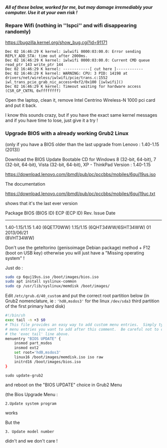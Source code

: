***All of these below, worked for me, but may damage irremediably your computer. Use it at your own risk !***

### Repare Wifi (nothing in ''lspci'' and wifi disappearing randomly)

https://bugzilla.kernel.org/show_bug.cgi?id=91171

```
Dec 02 16:46:29 K kernel: iwlwifi 0000:03:00.0: Error sending REPLY_ADD_STA: time out after 2000ms.
Dec 02 16:46:29 K kernel: iwlwifi 0000:03:00.0: Current CMD queue read_ptr 143 write_ptr 144
Dec 02 16:46:29 K kernel: ------------[ cut here ]------------
Dec 02 16:46:29 K kernel: WARNING: CPU: 3 PID: 14198 at drivers/net/wireless/iwlwifi/pcie/trans.c:1552  iwl_trans_pcie_grab_nic_access+0xf2/0x100 [iwlwifi]()
Dec 02 16:46:29 K kernel: Timeout waiting for hardware access (CSR_GP_CNTRL 0xffffffff)
```

Open the laptop, clean it, remove Intel Centrino Wireless-N 1000 pci card and put it back.

I know this sounds crazy, but if you have the exact same kernel messages and if you have time to lose, just give it a try !

### Upgrade BIOS with a already working Grub2 Linux

(only if you have a BIOS older than the last upgrade from Lenovo : 1.40-1.15 (2013))

Download the BIOS Update Bootable CD for Windows 8 (32-bit, 64-bit), 7 (32-bit, 64-bit), Vista (32-bit, 64-bit), XP - ThinkPad
Version : 1.40-1.15

https://download.lenovo.com/ibmdl/pub/pc/pccbbs/mobiles/6quj19us.iso

The documentation

https://download.lenovo.com/ibmdl/pub/pc/pccbbs/mobiles/6quj19uc.txt

shows that it's the last ever version

  Package        BIOS (BIOS ID)  ECP       (ECP ID)             Rev.  Issue Date
  -------------- --------------- -----------------------------  ----  ----------
  1.40-1.15/1.15 1.40 (6QET70WW) 1.15/1.15 (6QHT34WW/6SHT34WW)  01    2013/06/21  
                                           (8VHT34WW)  

Don't use the geteltorino (genisoimage Debian package) method + F12 (boot on USB key) otherwise you will just have a "Missing operating system" !

Just do :

```bash
sudo cp 6quj19us.iso /boot/images/bios.iso
sudo apt install syslinux-common
sudo cp /usr/lib/syslinux/memdisk /boot/images/
```

Edit ``/etc/grub.d/40_custom`` and put the correct root partition below (in Grub2 nomenclature, ie : ``'hd0,msdos3'`` for the linux ``/dev/sda3`` third partition of the first primary hard disk)

```bash
#!/bin/sh
exec tail -n +3 $0
# This file provides an easy way to add custom menu entries.  Simply type the
# menu entries you want to add after this comment.  Be careful not to change
# the 'exec tail' line above.
menuentry "BIOS UPDATE" {
	insmod part_msdos
	insmod ext2
	set root='hd0,msdos3'
	linux16 /boot/images/memdisk.iso iso raw
	initrd16 /boot/images/bios.iso
}
```

``sudo update-grub2``

and reboot on the "BIOS UPDATE" choice in Grub2 Menu

(the Bios Upgrade Menu :

	2.Update system program

works

But the

	3. Update model number

didn't and we don't care !
